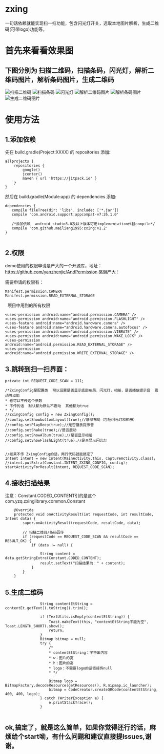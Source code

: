 # zxing
一句话依赖就能实现扫一扫功能，包含闪光灯开关，选取本地图片解析，生成二维码(可带logo)功能等。

首先来看看效果图
========


下图分别为 扫描二维码，扫描条码，闪光灯，解析二维码图片，解析条码图片，生成二维码
------------------------
![扫描二维码](https://github.com/mailiang1995/zxing/blob/master/img/scanEwm.gif "扫描二维码")
![扫描条码](https://github.com/mailiang1995/zxing/blob/master/img/scanTm.gif "扫描条码")
![闪光灯](https://github.com/mailiang1995/zxing/blob/master/img/flashlight.gif "闪光灯")
![解析二维码图片](https://github.com/mailiang1995/zxing/blob/master/img/decodeEWM.gif "解析二维码图片")
![解析条码图片](https://github.com/mailiang1995/zxing/blob/master/img/decodeTM.gif "解析条码图片")
![生成二维码图片](https://github.com/mailiang1995/zxing/blob/master/img/createEwm.gif "生成二维码图片")

>
使用方法
========


1.添加依赖
--------------------
先在 build.gradle(Project:XXXX) 的 repositories 添加:

```
allprojects {
    repositories {
        google()
        jcenter()
        maven { url 'https://jitpack.io' }
    }
}
```

然后在 build.gradle(Module:app) 的 dependencies 添加:
 ```
 dependencies {
    compile fileTree(dir: 'libs', include: ['*.jar'])
    compile 'com.android.support:appcompat-v7:26.1.0'
    
    /*添加依赖  android studio3.0及以上版本可用implementation代替compile*/
    compile 'com.github.mailiang1995:zxing:v1.2'
}

 
 ```
 
 2.权限
 --------------
 
 demo使用的权限申请是严大的一个开源库，地址：https://github.com/yanzhenjie/AndPermission 感谢严大！
 
 需要申请的权限有：
 
   ```
   Manifest.permission.CAMERA
   Manifest.permission.READ_EXTERNAL_STORAGE
  
   ```
   
   
   项目中用到的所有权限
   
   ```
   <uses-permission android:name="android.permission.CAMERA" />
   <uses-permission android:name="android.permission.FLASHLIGHT" />
   <uses-feature android:name="android.hardware.camera" />
   <uses-feature android:name="android.hardware.camera.autofocus" />
   <uses-permission android:name="android.permission.VIBRATE" />
   <uses-permission android:name="android.permission.WAKE_LOCK" />
   <uses-permission android:name="android.permission.READ_EXTERNAL_STORAGE" />
   <uses-permission android:name="android.permission.WRITE_EXTERNAL_STORAGE" />
   ```

 
3.跳转到扫一扫界面：
--------------

```
private int REQUEST_CODE_SCAN = 111;

/*ZxingConfig是配置类  可以设置是否显示底部布局，闪光灯，相册，是否播放提示音  震动等动能
* 也可以不传这个参数
* 不传的话  默认都为默认不震动  其他都为true
* */
//ZxingConfig config = new ZxingConfig();
//config.setShowbottomLayout(true);//底部布局（包括闪光灯和相册）
//config.setPlayBeep(true);//是否播放提示音
//config.setShake(true);//是否震动
//config.setShowAlbum(true);//是否显示相册
//config.setShowFlashLight(true);//是否显示闪光灯


//如果不传 ZxingConfig的话，两行代码就能搞定了
Intent intent = new Intent(MainActivity.this, CaptureActivity.class);
//intent.putExtra(Constant.INTENT_ZXING_CONFIG, config);
startActivityForResult(intent, REQUEST_CODE_SCAN);

```

4.接收扫描结果
-------------------------------------------
注意：Constant.CODED_CONTENT引的是这个com.yzq.zxinglibrary.common.Constant

```
    @Override
    protected void onActivityResult(int requestCode, int resultCode, Intent data) {
        super.onActivityResult(requestCode, resultCode, data);

        // 扫描二维码/条码回传
        if (requestCode == REQUEST_CODE_SCAN && resultCode == RESULT_OK) {
            if (data != null) {

                String content = data.getStringExtra(Constant.CODED_CONTENT);
                result.setText("扫描结果为：" + content);
            }
        }
    }

```


5.生成二维码
-------------------------------
```
                String contentEtString = contentEt.getText().toString().trim();
                
                if (TextUtils.isEmpty(contentEtString)) {
                    Toast.makeText(this, "contentEtString不能为空", Toast.LENGTH_SHORT).show();
                    return;
                }
                Bitmap bitmap = null;
                try {
                    /*
                    * contentEtString：字符串内容
                    * w：图片的宽
                    * h：图片的高
                    * logo：不需要logo的话直接传null
                    * */

                    Bitmap logo = BitmapFactory.decodeResource(getResources(), R.mipmap.ic_launcher);
                    bitmap = CodeCreator.createQRCode(contentEtString, 400, 400, logo);
                } catch (WriterException e) {
                    e.printStackTrace();
                }
                

```
>

ok,搞定了，就是这么简单，如果你觉得还行的话，麻烦给个start呦，有什么问题和建议直接提Issues,谢谢。
--------------------------
